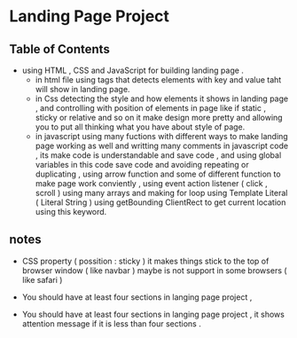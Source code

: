 # Landing Page Project

## Table of Contents
* using HTML , CSS and JavaScript for building landing page .
  - in html file using tags that detects elements with key and value taht will show in landing page.
  - in Css detecting the style and how elements it shows in landing page ,
    and controlling with position of elements in page like if static , sticky or relative and so on 
    it make design more pretty and allowing you to put all thinking what you have about style of page.
  - in javascript using many fuctions with different ways to make landing page working as well 
    and writting many comments in javascript code , its make code is understandable and save code ,
    and using global variables in this code save code and avoiding repeating or duplicating ,
    using arrow function and some of different function to make page work conviently ,
    using event action listener ( click , scroll ) 
    using many arrays and making for loop 
    using Template Literal ( Literal String ) 
    using getBounding ClientRect to get current location 
    using this keyword.

## notes

* CSS property ( possition : sticky )  it makes things stick to the top of browser window ( like navbar ) maybe is not support
  in some browsers ( like safari ) 
* You should have at least four sections in langing page project , 


* You should have at least four sections in langing page project , 
 it shows attention message if it is less than four sections .